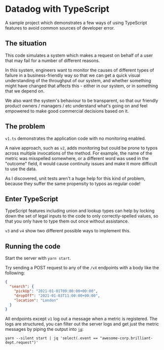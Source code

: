 # Datadog with TypeScript

A sample project which demonstrates a few ways of using TypeScript features to avoid common sources of developer error.

## The situation
This code simulates a system which makes a request on behalf of a user that may fail for a number of different reasons.  

In this system, engineers want to monitor the causes of different types of failure in a business-friendly way so that we can get a quick visual understanding of the throughput of our system, and whether something might have changed that affects this - either in our system, or in something that we depend on. 

We also want the system's behaviour to be transparent, so that our friendly product owners / managers / etc understand what's going on and feel empowered to make good commercial decisions based on it.

## The problem
`v1.ts` demonstrates the application code with no monitoring enabled.

A naive approach, such as `v2`, adds monitoring but could be prone to typos across multiple invocations of the method. For example, the name of the metric was misspelled somewhere, or a different word was used in the "outcome" field, it would cause continuity issues and make it more difficult to use the data. 

As I discovered, unit tests aren't a huge help for this kind of problem, because they suffer the same propensity to typos as regular code!

## Enter TypeScript
TypeScript features including union and lookup types can help by locking down the set of legal inputs to the code to only correctly-spelled values, so that you only have to type them out once without assistance. 

`v3` and `v4` show two different possible ways to implement this. 

## Running the code
Start the server with `yarn start`. 

Try sending a POST request to any of the `/vX` endpoints with a body like the following:

```json
{
  "search": {
    "pickUp": "2021-01-01T09:00:00+00:00",
    "dropOff": "2021-01-03T11:00:00+00:00",
    "location": "London"
  }
}
```

All endpoints except `v1` log out a message when a metric is registered. The logs are structured, you can filter out the server logs and get just the metric messages by piping the output into [`jq`][1]:

```shell
yarn --silent start | jq 'select(.event == "awesome-corp.brilliant-dept.request")'
```

[1]: https://stedolan.github.io/jq/
